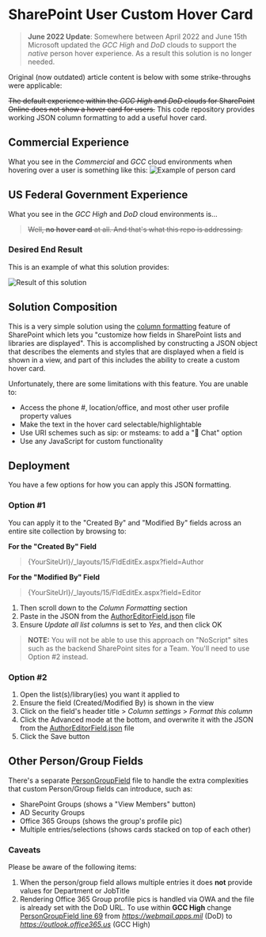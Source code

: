 # SharePoint User Custom Hover Card
> **June 2022 Update**: Somewhere between April 2022 and June 15th Microsoft updated the _GCC High_ and _DoD_ clouds to support the _native_ person hover experience.  As a result this solution is no longer needed.

Original (now outdated) article content is below with some strike-throughs were applicable:

~~The default experience within the *GCC High* and *DoD* clouds for SharePoint Online does not show a hover card for users.~~  This code repository provides working JSON column formatting to add a useful hover card.

## Commercial Experience ##
What you see in the *Commercial* and *GCC* cloud environments when hovering over a user is something like this:
![Example of person card](https://docs.microsoft.com/en-us/sharepoint/dev/images/hoverimage-4.png)

## US Federal Government Experience ##
What you see in the *GCC High* and *DoD* cloud environments is...
> ~~Well, **no hover card** at all. And that's what this repo is addressing.~~

### Desired End Result ###
This is an example of what this solution provides:

![Result of this solution](https://user-images.githubusercontent.com/8918397/118977860-ebe70f00-b976-11eb-9023-a7f6a4aa5313.png)

## Solution Composition ##
This is a very simple solution using the [column formatting](https://docs.microsoft.com/en-us/sharepoint/dev/declarative-customization/column-formatting) feature of SharePoint which lets you "customize how fields in SharePoint lists and libraries are displayed". This is accomplished by constructing a JSON object that describes the elements and styles that are displayed when a field is shown in a view, and part of this includes the ability to create a custom hover card.

Unfortunately, there are some limitations with this feature. You are unable to:
* Access the phone #, location/office, and most other user profile property values
* Make the text in the hover card selectable/highlightable
* Use URI schemes such as sip: or msteams: to add a "💬 Chat" option
* Use any JavaScript for custom functionality

## Deployment ##
You have a few options for how you can apply this JSON formatting.

### Option #1 ###
You can apply it to the "Created By" and "Modified By" fields across an entire site collection by browsing to:

**For the "Created By" Field**
> {YourSiteUrl}/_layouts/15/FldEditEx.aspx?field=Author

**For the "Modified By" Field**
> {YourSiteUrl}/_layouts/15/FldEditEx.aspx?field=Editor

1. Then scroll down to the *Column Formatting* section
2. Paste in the JSON from the [AuthorEditorField.json](https://github.com/mikevasiloff/sp-hover-card/blob/main/AuthorEditorField.json) file
3. Ensure  *Update all list columns* is set to *Yes*, and then click OK

> **NOTE:** You will not be able to use this approach on "NoScript" sites such as the backend SharePoint sites for a Team. You'll need to use Option #2 instead.

### Option #2 ###
1. Open the list(s)/library(ies) you want it applied to
2. Ensure the field (Created/Modified By) is shown in the view
3. Click on the field's header title > *Column settings* > *Format this column*
4. Click the Advanced mode at the bottom, and overwrite it with the JSON from the [AuthorEditorField.json](https://github.com/mikevasiloff/sp-hover-card/blob/main/AuthorEditorField.json) file
5. Click the Save button

## Other Person/Group Fields ##
There's a separate [PersonGroupField](https://github.com/mikevasiloff/sp-hover-card/blob/main/PersonGroupField.json) file to handle the extra complexities that custom Person/Group fields can introduce, such as:
* SharePoint Groups (shows a "View Members" button)
* AD Security Groups
* Office 365 Groups (shows the group's profile pic)
* Multiple entries/selections (shows cards stacked on top of each other)

### Caveats ###
Please be aware of the following items:
1. When the person/group field allows multiple entries it does **not** provide values for Department or JobTitle
2. Rendering Office 365 Group profile pics is handled via OWA and the file is already set with the DoD URL. To use within **GCC High** change [PersonGroupField line 69](https://github.com/mikevasiloff/sp-hover-card/blob/main/PersonGroupField.json#L69) from *https://webmail.apps.mil* (DoD) to *https://outlook.office365.us* (GCC High)
